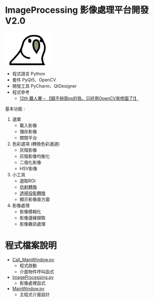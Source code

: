 # ImageProcessing 影像處理平台開發 V2.0

   ![partybird](https://github.com/Night2155/ImageProcessing/blob/HOMEWORK_V2/image/PartyBird.gif)
+ 程式語言 Python
+ 套件 PyQt5、OpenCV
+ 開發工具 PyCharm、QtDesigner
+ 程式參考
   + [12th 鐵人賽 – 【錢不夠買ps的我，只好用OpenCV來修圖了!】](https://www.wongwonggoods.com/category/portfolio/12th_ironman/)


基本功能 :
1. 選單
    + 載入影像 
    + 儲存影像
    + 關閉平台
3. 色彩選項 (轉換色彩通道)
    + 灰階影像
    + 灰階影像均衡化
    + 二值化影像
    + HSV影像
4. 小工具
    + 選取ROI
    + [仿射轉換](https://blog.csdn.net/liuweiyuxiang/article/details/82799999)
    + [透視投影轉換](https://blog.csdn.net/guduruyu/article/details/72518340)
    + 顯示影像直方圖
5. 影像處理
    + 影像模糊化
    + 影像邊緣擷取
    + 影像雜訊處理


# 程式檔案說明
   +  [Call_MainWindow.py](https://github.com/Night2155/ImageProcessing/blob/master/Call_MainWindow.py)
      + 程式啟動
      + 介面物件呼叫函式
   +  [ImageProcessing.py](https://github.com/Night2155/ImageProcessing/blob/master/ImageProcess.py)
      + 影像處裡函式
   +  [MainWindow.py](https://github.com/Night2155/ImageProcessing/blob/master/MainWindow.py)
      + 主程式介面設計
       
